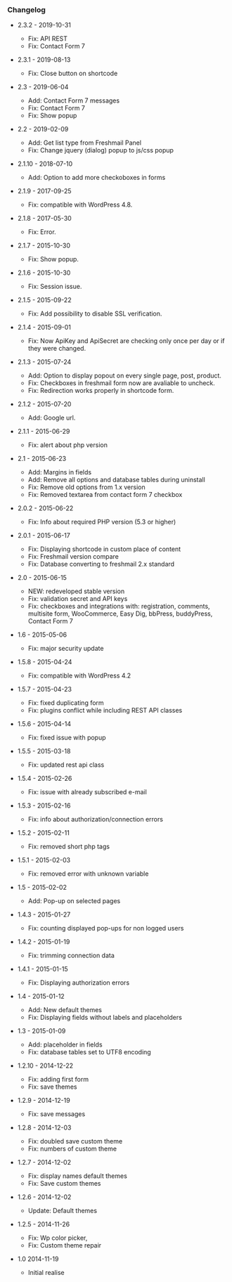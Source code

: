 ### Changelog
 - 2.3.2 - 2019-10-31
    * Fix: API REST
    * Fix: Contact Form 7

 - 2.3.1 - 2019-08-13
    * Fix: Close button on shortcode

 - 2.3 - 2019-06-04
    * Add: Contact Form 7 messages
    * Fix: Contact Form 7
    * Fix: Show popup

 - 2.2 - 2019-02-09
    * Add: Get list type from Freshmail Panel
    * Fix: Change jquery (dialog) popup to js/css popup

- 2.1.10 - 2018-07-10
    * Add: Option to add more checkoboxes in forms

- 2.1.9 - 2017-09-25
    * Fix: compatible with WordPress 4.8.

- 2.1.8 - 2017-05-30
    * Fix: Error.

- 2.1.7 - 2015-10-30
    * Fix: Show popup.

- 2.1.6 - 2015-10-30
    * Fix: Session issue.

- 2.1.5 - 2015-09-22
    * Fix: Add possibility to disable SSL verification.

- 2.1.4 - 2015-09-01
    * Fix: Now ApiKey and ApiSecret are checking only once per day or if they were changed.

- 2.1.3 - 2015-07-24
    * Add: Option to display popout on every single page, post, product.
    * Fix: Checkboxes in freshmail form now are avaliable to uncheck.
    * Fix: Redirection works properly in shortcode form.

- 2.1.2 - 2015-07-20
    * Add: Google url.

- 2.1.1 - 2015-06-29
    * Fix: alert about php version

- 2.1 - 2015-06-23
    * Add: Margins in fields
    * Add: Remove all options and database tables during uninstall
    * Fix: Remove old options from 1.x version
    * Fix: Removed textarea from contact form 7 checkbox

- 2.0.2 - 2015-06-22
    * Fix: Info about required PHP version (5.3 or higher)

- 2.0.1 - 2015-06-17
    * Fix: Displaying shortcode in custom place of content
    * Fix: Freshmail version compare
    * Fix: Database converting to freshmail 2.x standard

- 2.0 - 2015-06-15
    * NEW: redeveloped stable version
    * Fix: validation secret and API keys
    * Fix: checkboxes and integrations with: registration, comments, multisite form, WooCommerce, Easy Dig, bbPress, buddyPress, Contact Form 7

- 1.6 - 2015-05-06
    * Fix: major security update

- 1.5.8 - 2015-04-24
    * Fix: compatible with WordPress 4.2

- 1.5.7 - 2015-04-23
    * Fix: fixed duplicating form
    * Fix: plugins conflict while including REST API classes

- 1.5.6 - 2015-04-14
    * Fix: fixed issue with popup

- 1.5.5 - 2015-03-18
    * Fix: updated rest api class

- 1.5.4 - 2015-02-26
    * Fix: issue with already subscribed e-mail

* 1.5.3 - 2015-02-16
    * Fix: info about authorization/connection errors

* 1.5.2 - 2015-02-11
    * Fix: removed short php tags

* 1.5.1 - 2015-02-03
    * Fix: removed error with unknown variable

* 1.5 - 2015-02-02
    * Add: Pop-up on selected pages

* 1.4.3 - 2015-01-27
    * Fix: counting displayed pop-ups for non logged users

* 1.4.2 - 2015-01-19
    * Fix: trimming connection data

* 1.4.1 - 2015-01-15
    * Fix: Displaying authorization errors

* 1.4 - 2015-01-12
    * Add: New default themes
    * Fix: Displaying fields without labels and placeholders

* 1.3 - 2015-01-09
    * Add: placeholder in fields
    * Fix: database tables set to UTF8 encoding

* 1.2.10 - 2014-12-22
    * Fix: adding first form
    * Fix: save themes

* 1.2.9 - 2014-12-19
    * Fix: save messages

* 1.2.8 - 2014-12-03
    * Fix: doubled save custom theme
    * Fix: numbers of custom theme

* 1.2.7 - 2014-12-02
    * Fix: display names default themes
    * Fix: Save custom themes

* 1.2.6 - 2014-12-02
    * Update: Default themes

* 1.2.5 - 2014-11-26
    * Fix: Wp color picker,
    * Fix: Custom theme repair

* 1.0 2014-11-19
    * Initial realise
